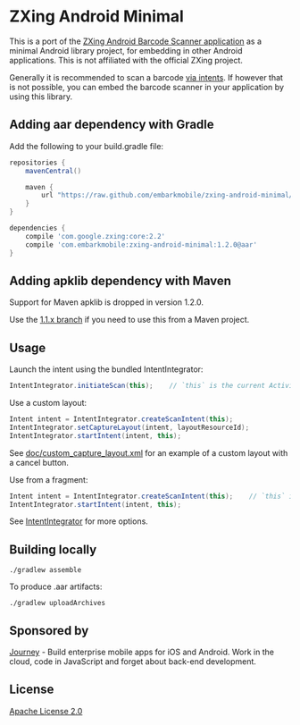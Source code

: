 # ZXing Android Minimal

This is a port of the [ZXing Android Barcode Scanner application](http://code.google.com/p/zxing/) as a minimal Android
library project, for embedding in other Android applications. This is not affiliated with the official ZXing project.

Generally it is recommended to scan a barcode [via intents](http://code.google.com/p/zxing/wiki/ScanningViaIntent).
If however that is not possible, you can embed the barcode scanner in your application by using this library.

## Adding aar dependency with Gradle

Add the following to your build.gradle file:

```groovy
repositories {
    mavenCentral()

    maven {
        url "https://raw.github.com/embarkmobile/zxing-android-minimal/mvn-repo/maven-repository/"
    }
}

dependencies {
    compile 'com.google.zxing:core:2.2'
    compile 'com.embarkmobile:zxing-android-minimal:1.2.0@aar'
}
```


## Adding apklib dependency with Maven

Support for Maven apklib is dropped in version 1.2.0.

Use the [1.1.x branch](https://github.com/embarkmobile/zxing-android-minimal/tree/1.1.x) if you need to use this from a Maven project.

## Usage

Launch the intent using the bundled IntentIntegrator:
```java
IntentIntegrator.initiateScan(this);    // `this` is the current Activity
```

Use a custom layout:
```java
Intent intent = IntentIntegrator.createScanIntent(this);
IntentIntegrator.setCaptureLayout(intent, layoutResourceId);
IntentIntegrator.startIntent(intent, this);
```

See [doc/custom_capture_layout.xml](doc/custom_capture_layout.xml) for an example of a custom
layout with a cancel button.

Use from a fragment:
```java
Intent intent = IntentIntegrator.createScanIntent(this);    // `this` is the current Fragment
IntentIntegrator.startIntent(intent, this);
```

See [IntentIntegrator](src/com/google/zxing/integration/android/IntentIntegrator.java) for more options.

## Building locally

    ./gradlew assemble

To produce .aar artifacts:

    ./gradlew uploadArchives


## Sponsored by

[Journey][1] - Build enterprise mobile apps for iOS and Android. Work in the cloud, code in JavaScript and forget about back-end development.


## License

[Apache License 2.0](http://www.apache.org/licenses/LICENSE-2.0)

[1]: http://journeyapps.com
